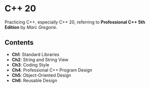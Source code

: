 # C++ 20
Practicing C++, especially C++ 20, referring to **Professional C++ 5th Edition** by *Marc Gregorie*.

## Contents
- **Ch1**: Standard Libraries
- **Ch2**: String and String View
- **Ch3**: Coding Style
- **Ch4**: Professional C++ Program Design
- **Ch5**: Object-Oriented Design 
- **Ch6**: Reusable Design